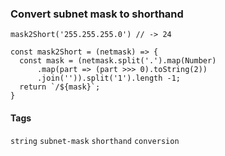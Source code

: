 
### Convert subnet mask to shorthand

`mask2Short('255.255.255.0') // -> 24`

```
const mask2Short = (netmask) => {
  const mask = (netmask.split('.').map(Number)
      .map(part => (part >>> 0).toString(2))
      .join('')).split('1').length -1;
  return `/${mask}`;
}
```
#### Tags

`string` `subnet-mask` `shorthand` `conversion`


